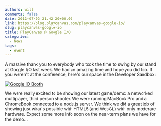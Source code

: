 ```yaml
---
authors: will
comments: false
date: 2012-07-03 21:42:20+00:00
link: https://blog.playcanvas.com/playcanvas-google-io/
slug: playcanvas-google-io
title: PlayCanvas @ Google I/O
categories:
  - News
tags:
  - event
---
```


A massive thank you to everybody who took the time to swing by our stand at Google I/O last week. We had an amazing time and hope you did too. If you weren't at the conference, here's our space in the Developer Sandbox:

[![Google IO Booth](/img/google-io-booth.jpg)](/img/google-io-booth.jpg)

We were really excited to be showing our latest game/demo: a networked multiplayer, third person shooter. We were running MacBook Pro and a ChromeBook connected to a node.js server. We think we did a great job of showing just what's possible with HTML5 (and WebGL) with only moderate hardware. Expect some more info soon on the near-term plans we have for the demo...
